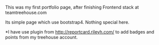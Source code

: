 This was my first portfolio page, after finishing Frontend stack at teamtreehouse.com

Its simple page which use bootstrap4. Nothing special here. 


*I have use plugin from http://reportcard.rileyh.com/ to add badges and points from my treehouse account.
